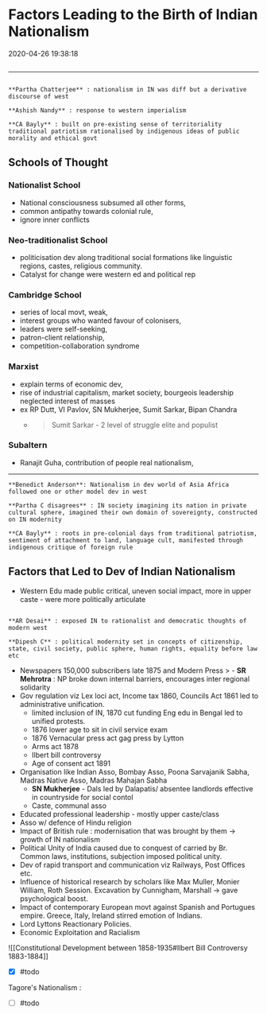 # Factors Leading to the Birth of Indian Nationalism

2020-04-26 19:38:18

```toc
```

---

```ad-Views

**Partha Chatterjee** : nationalism in IN was diff but a derivative discourse of west

**Ashish Nandy** : response to western imperialism

**CA Bayly** : built on pre-existing sense of territoriality traditional patriotism rationalised by indigenous ideas of public morality and ethical govt

```

## Schools of Thought

### Nationalist School

- National consciousness subsumed all other forms,
- common antipathy towards colonial rule,
- ignore inner conflicts

### Neo-traditionalist School

- politicisation dev along traditional social formations like linguistic regions, castes, religious community.
- Catalyst for change were western ed and political rep

### Cambridge School

- series of local movt, weak,
- interest groups who wanted favour of colonisers,
- leaders were self-seeking,
- patron-client relationship,
- competition-collaboration syndrome

### Marxist

- explain terms of economic dev,
- rise of industrial capitalism, market society, bourgeois leadership neglected interest of masses
- ex RP Dutt, VI Pavlov, SN Mukherjee, Sumit Sarkar, Bipan Chandra
	- > Sumit Sarkar - 2 level of struggle elite and populist

### Subaltern

- Ranajit Guha, contribution of people real nationalism,
---

```ad-Views
**Benedict Anderson**: Nationalism in dev world of Asia Africa followed one or other model dev in west

**Partha C disagrees** : IN society imagining its nation in private cultural sphere, imagined their own domain of sovereignty, constructed on IN modernity

**CA Bayly** : roots in pre-colonial days from traditional patriotism, sentiment of attachment to land, language cult, manifested through indigenous critique of foreign rule
```

## Factors that Led to Dev of Indian Nationalism

- Western Edu made public critical, uneven social impact, more in upper caste - were more politically articulate

```ad-Views

**AR Desai** : exposed IN to rationalist and democratic thoughts of modern west

**Dipesh C** : political modernity set in concepts of citizenship, state, civil society, public sphere, human rights, equality before law etc

```

- Newspapers 150,000 subscribers late 1875 and Modern Press
      > - **SR Mehrotra** : NP broke down internal barriers, encourages inter regional solidarity
- Gov regulation viz Lex loci act, Income tax 1860, Councils Act 1861 led to administrative unification.
	- limited inclusion of IN, 1870 cut funding Eng edu in Bengal led to unified protests.
    - 1876 lower age to sit in civil service exam
    - 1876 Vernacular press act gag press by Lytton
    - Arms act 1878
    - Ilbert bill controversy
    - Age of consent act 1891
- Organisation like Indian Asso, Bombay Asso, Poona Sarvajanik Sabha, Madras Native Asso, Madras Mahajan Sabha
    - **SN Mukherjee** - Dals led by Dalapatis/ absentee landlords effective in countryside for social contol
    - Caste, communal asso
- Educated professional leadership - mostly upper caste/class
- Asso w/ defence of Hindu religion
- Impact of British rule : modernisation that was brought by them -> growth of IN nationalism
- Political Unity of India caused due to conquest of carried by Br. Common laws, institutions, subjection imposed political unity.
- Dev of rapid transport and communication viz Railways, Post Offices etc.
- Influence of historical research by scholars like Max Muller, Monier William, Roth Session. Excavation by Cunnigham, Marshall -> gave psychological boost.
- Impact of contemporary European movt against Spanish and Portugues empire. Greece, Italy, Ireland stirred emotion of Indians.
- Lord Lyttons Reactionary Policies.
- Economic Exploitation and Racialism

![[Constitutional Development between 1858-1935#Ilbert Bill Controversy 1883-1884]]
- [x] #todo

Tagore's Nationalism :

- [ ] #todo
